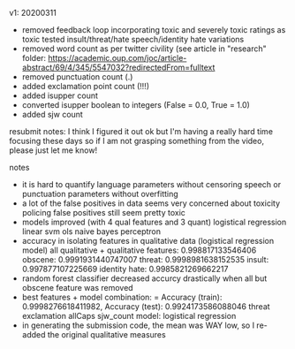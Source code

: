 v1: 20200311
- removed feedback loop incorporating toxic and severely toxic ratings as toxic
	tested insult/threat/hate speech/identity hate variations
- removed word count as per twitter civility (see article in "research" folder: https://academic.oup.com/joc/article-abstract/69/4/345/5547032?redirectedFrom=fulltext
- removed punctuation count (.)
- added exclamation point count (!!!)
- added isupper count
- converted isupper boolean to integers (False = 0.0, True = 1.0)	
- added sjw count


resubmit notes:
I think I figured it out ok but I'm having a really hard time focusing these days so if I am not grasping something from the video, please just let me know!


notes
+ it is hard to quantify language parameters without censoring speech or punctuation parameters without overfitting
+ a lot of the false positives in data seems very concerned about toxicity policing
	false positives still seem pretty toxic
+ models improved (with 4 qual features and 3 quant)
	logistical regression
	linear svm
	ols 
	naive bayes
	perceptron
+ accuracy in isolating features in qualitative data (logistical regression model)
	all qualitative + qualitative features: 0.998817133546406
	obscene: 0.9991931440747007
	threat: 0.9998981638152535
	insult: 0.997877107225669
	identity hate: 0.9985821269662217
+ random forest classifier decreased accurcy drastically when all but obscene feature was removed
+ best features + model combination: = Accuracy (train): 0.9998276618411982, Accuracy (test): 0.9924173586088046 
	threat
	exclamation
	allCaps
	sjw_count
	model: logistical regression
+ in generating the submission code, the mean was WAY low, so I re-added the original qualitative measures






